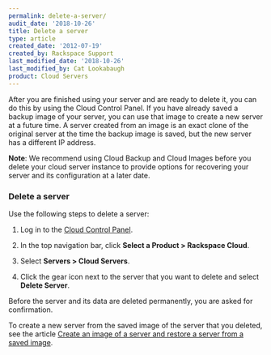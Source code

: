 ```yaml
---
permalink: delete-a-server/
audit_date: '2018-10-26'
title: Delete a server
type: article
created_date: '2012-07-19'
created_by: Rackspace Support
last_modified_date: '2018-10-26'
last_modified_by: Cat Lookabaugh
product: Cloud Servers
---
```


After you are finished using your server and are ready to delete it, you can
do this by using the Cloud Control Panel. If you have already saved a
backup image of your server, you can use that image to create a new
server at a future time. A server created from an image is an exact clone of
the original server at the time the backup image is saved, but the new server
has a different IP address.

**Note**: We recommend using Cloud Backup and Cloud Images before you
delete your cloud server instance to provide options for recovering your
server and its configuration at a later date.

### Delete a server

Use the following steps to delete a server:

1. Log in to the [Cloud Control Panel](https://login.rackspace.com).

2. In the top navigation bar, click **Select a Product > Rackspace Cloud**.

3. Select **Servers > Cloud Servers**.

4. Click the gear icon next to the server that you want to delete and select **Delete Server**.

Before the server and its data are deleted permanently, you are asked for confirmation.

To create a new server from the saved image of the server that you deleted,
see the article [Create an image of a server and restore a server from a saved image](/how-to/create-an-image-of-a-server-and-restore-a-server-from-a-saved-image).
